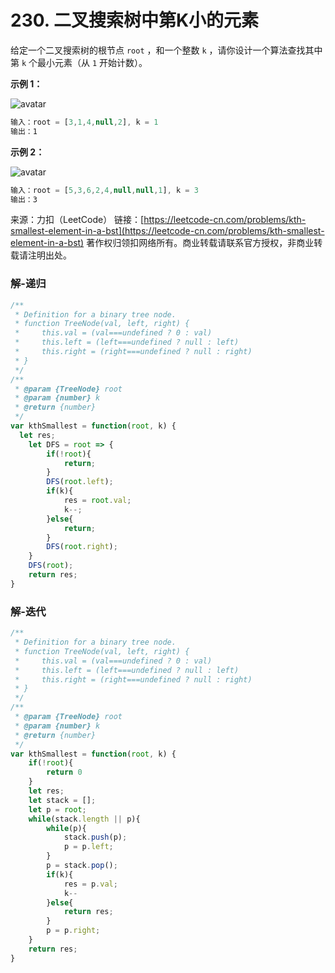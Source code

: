 # 230. 二叉搜索树中第K小的元素

给定一个二叉搜索树的根节点 `root` ，和一个整数 `k` ，请你设计一个算法查找其中第 `k` 个最小元素（从 `1` 开始计数）。

**示例 1：**

![avatar](https://assets.leetcode.com/uploads/2021/01/28/kthtree1.jpg)

```js
输入：root = [3,1,4,null,2], k = 1
输出：1
```

**示例 2：**

![avatar](https://assets.leetcode.com/uploads/2021/01/28/kthtree2.jpg)

```js
输入：root = [5,3,6,2,4,null,null,1], k = 3
输出：3
```

来源：力扣（LeetCode）
链接：[https://leetcode-cn.com/problems/kth-smallest-element-in-a-bst](https://leetcode-cn.com/problems/kth-smallest-element-in-a-bst)
著作权归领扣网络所有。商业转载请联系官方授权，非商业转载请注明出处。


### 解-递归
```js
/**
 * Definition for a binary tree node.
 * function TreeNode(val, left, right) {
 *     this.val = (val===undefined ? 0 : val)
 *     this.left = (left===undefined ? null : left)
 *     this.right = (right===undefined ? null : right)
 * }
 */
/**
 * @param {TreeNode} root
 * @param {number} k
 * @return {number}
 */
var kthSmallest = function(root, k) {
  let res;
	let DFS = root => {
		if(!root){
			return;
		}
		DFS(root.left);
		if(k){
			res = root.val;
			k--;
		}else{
			return;
		}
		DFS(root.right);
	}
	DFS(root);
	return res;
}
```

### 解-迭代
```js
/**
 * Definition for a binary tree node.
 * function TreeNode(val, left, right) {
 *     this.val = (val===undefined ? 0 : val)
 *     this.left = (left===undefined ? null : left)
 *     this.right = (right===undefined ? null : right)
 * }
 */
/**
 * @param {TreeNode} root
 * @param {number} k
 * @return {number}
 */
var kthSmallest = function(root, k) {
	if(!root){
		return 0
	}
	let res;
	let stack = [];
	let p = root;
	while(stack.length || p){
		while(p){
			stack.push(p);
			p = p.left;
		}
		p = stack.pop();
		if(k){
			res = p.val;
			k--
		}else{
			return res;
		}
		p = p.right;
	}
	return res;
}
```